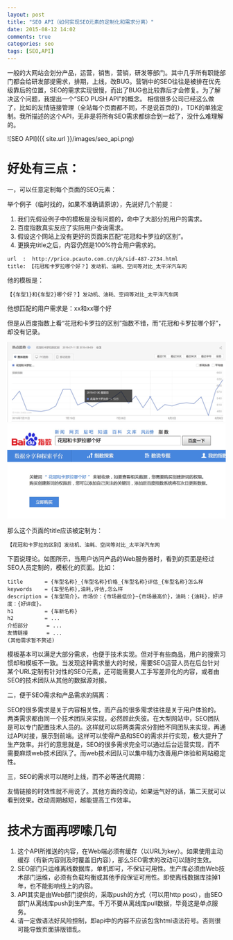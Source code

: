 ```yaml
---
layout: post
title: "SEO API（如何实现SEO元素的定制化和需求分离）"
date: 2015-08-12 14:02
comments: true
categories: seo
tags: [SEO,API]
---
```



一般的大网站会划分产品，运营，销售，营销，研发等部门。其中几乎所有职能部门都会给研发部提需求，排期，上线，改BUG。营销中的SEO往往是被排在优先级靠后的位置，SEO的需求实现很慢，而出了BUG也比较靠后才会修复。为了解决这个问题，我提出一个“SEO PUSH API”的概念。
相信很多公司已经这么做了，比如的友情链接管理（全站每个页面都不同，不是说首页的），TDK的单独定制。我所描述的这个API，无非是将所有SEO需求都综合到一起了，没什么难理解的。

![SEO API]({{ site.url }}/images/seo_api.png)

好处有三点：
==========

一，可以任意定制每个页面的SEO元素：

举个例子（临时找的，如果不准确请原谅），先说好几个前提：

1. 我们先假设例子中的模板是没有问题的，命中了大部分的用户的需求。
1. 百度指数真实反应了实际用户查询需求。
1. 假设这个网站上没有更好的页面来匹配“花冠和卡罗拉的区别”。
1. 更换完title之后，内容仍然是100%符合用户需求的。

```
url  :  http://price.pcauto.com.cn/pk/sid-487-2734.html
title: 【花冠和卡罗拉哪个好？】发动机、油耗、空间等对比_太平洋汽车网
```

他的模板是：

```
【{车型1}和{车型2}哪个好？】发动机、油耗、空间等对比_太平洋汽车网
```

他想匹配的用户需求是：xx和xx哪个好

但是从百度指数上看“花冠和卡罗拉的区别”指数不错，而“花冠和卡罗拉哪个好”，却没有记录。

![“花冠和卡罗拉的区别”的百度指数](/images/car_title_baidu_query.jpg)
![“花冠和卡罗拉哪个好”的百度指数](/images/car_title_baidu_query2.png)

那么这个页面的title应该被定制为：

```
【花冠和卡罗拉的区别】发动机、油耗、空间等对比_太平洋汽车网
```

下面说理论。如图所示，当用户访问产品的Web服务器时，看到的页面是经过SEO人员定制的，模板化的页面。比如：

```
title       = {车型名称}_{车型名称}价格_{车型名称}评估_{车型名称}怎么样
keywords    = {车型名称},油耗,评估,怎么样
description = {车型简介}。市场价：{市场最低价}~{市场最高价}，油耗：{油耗}，好评度：{好评度}。
h1          = {车新名称}
h2          = ...
介绍部分      = ...
友情链接      = ...
(其他需求暂不赘述)
```
模板基本可以满足大部分需求，也便于技术实现。但对于有些商品，用户的搜索习惯却和模板不一致。当发现这种需求量大的时候，需要SEO运营人员在后台针对某个URL定制有针对性的SEO元素，还可能需要人工手写差异化的内容，或者由SEO的技术团队从其他的数据源对接。



二，便于SEO需求和产品需求的隔离：

SEO的很多需求是关于内容相关性，而产品的很多需求往往是关于用户体验的。两类需求都由同一个技术团队来实现，必然顾此失彼。在大型网站中，SEO团队是可以专门配置技术人员的。这样就可以将两类需求分割给不同团队来实现，再通过API对接，展示到前端。这样可以使得产品和SEO的需求并行实现，极大提升了生产效率。并行的意思就是，SEO的很多需求完全可以通过后台运营实现，而不需要麻烦web技术团队了。而web技术团队可以集中精力改善用户体验和网站稳定性。

三，SEO的需求可以随时上线，而不必等迭代周期：

友情链接的时效性就不用说了。其他方面的改动，如果运气好的话，第二天就可以看到效果。改动周期越短，越能提高工作效率。


技术方面再啰嗦几句
==========
1. 这个API所推送的内容，在Web端必须有缓存（以URL为key）。如果使用主动缓存（有新内容则及时覆盖旧内容），那么SEO需求的改动可以随时生效。
2. SEO部门只运维离线数据库，单机即可，不保证可用性。生产库必须由Web技术部门运维，必须有负载均衡或其他手段保证可用性。即使离线数据库挂掉1年，也不能影响线上的内容。
3. API其实是由Web部门提供的，采取push的方式（可以用http post），由SEO部门从离线库push到生产库。千万不要从离线库pull数据，毕竟这是单点服务。
4. 请一定做语法好风险控制，即api中的内容不应该包含html语法符号。否则很可能导致页面排版错乱。